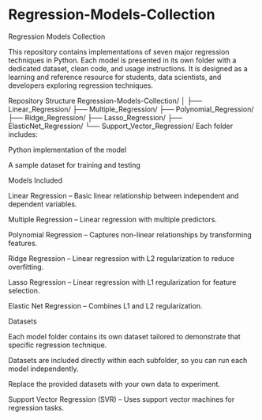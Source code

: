 # Regression-Models-Collection
Regression Models Collection

This repository contains implementations of seven major regression techniques in Python. Each model is presented in its own folder with a dedicated dataset, clean code, and usage instructions. It is designed as a learning and reference resource for students, data scientists, and developers exploring regression techniques.

Repository Structure
Regression-Models-Collection/
│
├── Linear_Regression/
├── Multiple_Regression/
├── Polynomial_Regression/
├── Ridge_Regression/
├── Lasso_Regression/
├── ElasticNet_Regression/
└── Support_Vector_Regression/
Each folder includes:

Python implementation of the model

A sample dataset for training and testing

Models Included

Linear Regression – Basic linear relationship between independent and dependent variables.

Multiple Regression – Linear regression with multiple predictors.

Polynomial Regression – Captures non-linear relationships by transforming features.

Ridge Regression – Linear regression with L2 regularization to reduce overfitting.

Lasso Regression – Linear regression with L1 regularization for feature selection.

Elastic Net Regression – Combines L1 and L2 regularization.

Datasets

Each model folder contains its own dataset tailored to demonstrate that specific regression technique.

Datasets are included directly within each subfolder, so you can run each model independently.

Replace the provided datasets with your own data to experiment.

Support Vector Regression (SVR) – Uses support vector machines for regression tasks.
